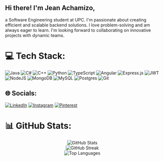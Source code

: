 
## Hi there! I'm Jean Achamizo,
a Software Engineering student at UPC. I'm passionate about creating efficient and scalable backend solutions. I love problem-solving and am always eager to learn. I'm looking forward to collaborating on innovative projects with dynamic teams.

# 💻 Tech Stack:
![Java](https://img.shields.io/badge/java-%23ED8B00.svg?style=for-the-badge&logo=openjdk&logoColor=white) ![C#](https://img.shields.io/badge/c%23-%23239120.svg?style=for-the-badge&logo=csharp&logoColor=white) ![C++](https://img.shields.io/badge/c++-%2300599C.svg?style=for-the-badge&logo=c%2B%2B&logoColor=white)  ![Python](https://img.shields.io/badge/python-3670A0?style=for-the-badge&logo=python&logoColor=ffdd54) ![TypeScript](https://img.shields.io/badge/typescript-%23007ACC.svg?style=for-the-badge&logo=typescript&logoColor=white) ![Angular](https://img.shields.io/badge/angular-%23DD0031.svg?style=for-the-badge&logo=angular&logoColor=white) ![Express.js](https://img.shields.io/badge/express.js-%23404d59.svg?style=for-the-badge&logo=express&logoColor=%2361DAFB) ![JWT](https://img.shields.io/badge/JWT-black?style=for-the-badge&logo=JSON%20web%20tokens) ![NodeJS](https://img.shields.io/badge/node.js-6DA55F?style=for-the-badge&logo=node.js&logoColor=white) ![MongoDB](https://img.shields.io/badge/MongoDB-%234ea94b.svg?style=for-the-badge&logo=mongodb&logoColor=white) ![MySQL](https://img.shields.io/badge/mysql-4479A1.svg?style=for-the-badge&logo=mysql&logoColor=white) ![Postgres](https://img.shields.io/badge/postgres-%23316192.svg?style=for-the-badge&logo=postgresql&logoColor=white) ![Git](https://img.shields.io/badge/git-%23F05033.svg?style=for-the-badge&logo=git&logoColor=white)

## 🌐 Socials:
[![LinkedIn](https://img.shields.io/badge/LinkedIn-%230077B5.svg?logo=linkedin&logoColor=white)](https://linkedin.com/in/jean-achamizo) [![Instagram](https://img.shields.io/badge/Instagram-%23E4405F.svg?logo=Instagram&logoColor=white)](https://instagram.com/sorlac07)  [![Pinterest](https://img.shields.io/badge/Pinterest-%23E60023.svg?logo=Pinterest&logoColor=white)](https://pinterest.com/charlieozimainamau/) 

# 📊 GitHub Stats:

<p align="center">
  <img src="https://github-readme-stats.vercel.app/api?username=JeanAchamizo&theme=dark&hide_border=true&include_all_commits=false&count_private=false" alt="GitHub Stats"/><br/>
  <img src="https://github-readme-streak-stats.herokuapp.com/?user=JeanAchamizo&theme=dark&hide_border=true" alt="GitHub Streak"/><br/>
  <img src="https://github-readme-stats.vercel.app/api/top-langs/?username=JeanAchamizo&theme=dark&hide_border=true&include_all_commits=false&count_private=false&layout=compact" alt="Top Languages"/>
</p>

